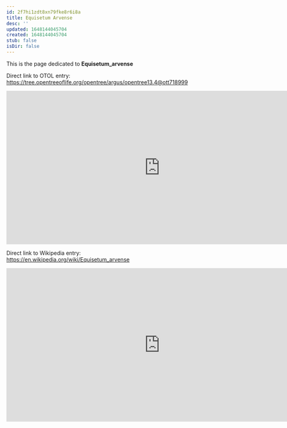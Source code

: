 ```yaml
---
id: 2f7hi1zdt8xn79fke8r6i8a
title: Equisetum Arvense
desc: ''
updated: 1648144045704
created: 1648144045704
stub: false
isDir: false
---
```

This is the page dedicated to **Equisetum_arvense**


Direct link to OTOL entry: https://tree.opentreeoflife.org/opentree/argus/opentree13.4@ott718999



<html>
    <body>
    <iframe src="https://tree.opentreeoflife.org/opentree/argus/opentree13.4@ott718999"
    width="800" height="400" frameborder="0" allowfullscreen> </iframe>
    </body>
</html>
    


Direct link to Wikipedia entry: https://en.wikipedia.org/wiki/Equisetum_arvense



<html>
    <body>
    <iframe src="https://en.wikipedia.org/wiki/Equisetum_arvense"
    width="800" height="400" frameborder="0" allowfullscreen> </iframe>
    </body>
</html>
    
